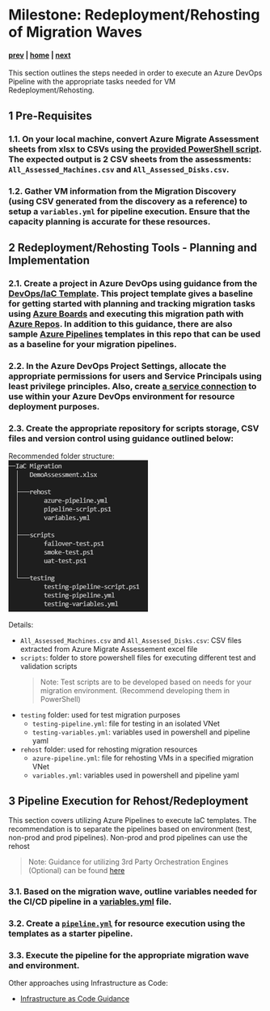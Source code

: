 # Milestone: Redeployment/Rehosting of Migration Waves

#### [prev](./devops-iac-redeployment.md) | [home](./welcome.md)  | [next](./devops-iac-testing.md)
 
This section outlines the steps needed in order to execute an Azure DevOps Pipeline with the appropriate tasks needed for VM Redeployment/Rehosting.

## 1 Pre-Requisites

### 1.1\. On your local machine, convert Azure Migrate Assessment sheets from xlsx to CSVs using the [provided PowerShell script](../pipelines/convert-xlsx-to-csv.ps1). The expected output is 2 CSV sheets from the assessments: `All_Assessed_Machines.csv` and `All_Assessed_Disks.csv`.

### 1.2\. Gather VM information from the Migration Discovery (using CSV generated from the discovery as a reference) to setup a `variables.yml` for pipeline execution. Ensure that the capacity planning is accurate for these resources.

## 2 Redeployment/Rehosting Tools - Planning and Implementation

### 2.1\. Create a project in Azure DevOps using guidance from the [DevOps/IaC Template](./importing-template.md). This project template gives a baseline for getting started with planning and tracking migration tasks using [Azure Boards](https://docs.microsoft.com/en-us/azure/devops/boards/get-started/?view=azure-devops) and executing this migration path with [Azure Repos](https://docs.microsoft.com/en-us/azure/devops/repos/get-started/?view=azure-devops). In addition to this guidance, there are also sample [Azure Pipelines](https://docs.microsoft.com/en-us/azure/devops/pipelines/get-started/pipelines-get-started?view=azure-devops) templates in this repo that can be used as a baseline for your migration pipelines. 

### 2.2\. In the Azure DevOps Project Settings, allocate the appropriate permissions for users and Service Principals using least privilege principles. Also, create [a service connection](https://docs.microsoft.com/en-us/azure/devops/pipelines/library/connect-to-azure?view=azure-devops#:~:text=In%20TFS%2C%20open%20the%20Services%20page%20from%20the,to%20use%20when%20referring%20to%20this%20service%20connection.) to use within your Azure DevOps environment for resource deployment purposes.

### 2.3\. Create the appropriate repository for scripts storage, CSV files and version control using guidance outlined below:

Recommended folder structure:
<br>
![Migration Tree](../png/folder-structure-pwsh.png) </p>

Details:
- `All_Assessed_Machines.csv` and `All_Assessed_Disks.csv`: CSV files extracted from Azure Migrate Assessement excel file
- `scripts`: folder to store powershell files for executing different test and validation scripts
    > Note: Test scripts are to be developed based on needs for your migration environment. (Recommend developing them in PowerShell)
- `testing` folder: used for test migration purposes
    - `testing-pipeline.yml`: file for testing in an isolated VNet
    - `testing-variables.yml`: variables used in powershell and pipeline yaml
- `rehost` folder: used for rehosting migration resources
    - `azure-pipeline.yml`: file for rehosting VMs in a specified migration VNet
    - `variables.yml`: variables used in powershell and pipeline yaml

## 3 Pipeline Execution for Rehost/Redeployment
This section covers utilizing Azure Pipelines to execute IaC templates. The recommendation is to separate the pipelines based on environment (test, non-prod and prod pipelines). Non-prod and prod pipelines can use the rehost

> Note: Guidance for utilizing 3rd Party Orchestration Engines (Optional) can be found [here](https://github.com/Azure/fta-live-iac#other-orchestrators)

### 3.1\. Based on the migration wave, outline variables needed for the CI/CD pipeline in a [variables.yml](../pipelines/rehost/variables.yml) file.

### 3.2\. Create a [`pipeline.yml`](../pipelines/rehost/azure-pipeline.yml) for resource execution using the templates as a starter pipeline.

### 3.3\. Execute the pipeline for the appropriate migration wave and environment.


Other approaches using Infrastructure as Code:
* [Infrastructure as Code Guidance](https://github.com/Azure/fta-live-iac#what-is-infrastructure-as-code)